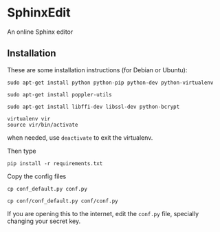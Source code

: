 # SphinxEdit

An online Sphinx editor


## Installation

These are some installation instructions (for Debian or Ubuntu):

    sudo apt-get install python python-pip python-dev python-virtualenv

    sudo apt-get install poppler-utils

    sudo apt-get install libffi-dev libssl-dev python-bcrypt

    virtualenv vir
    source vir/bin/activate

when needed, use `deactivate` to exit the virtualenv.

Then type

    pip install -r requirements.txt

Copy the config files

    cp conf_default.py conf.py

    cp conf/conf_default.py conf/conf.py

If you are opening this to the internet, edit the `conf.py` file, specially changing your secret key.


